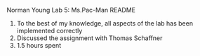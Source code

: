 Norman Young
Lab 5: Ms.Pac-Man
README

1. To the best of my knowledge, all aspects of the lab has been implemented correctly
2. Discussed the assignment with Thomas Schaffner
3. 1.5 hours spent